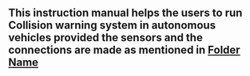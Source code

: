 ## This instruction manual helps the users to run Collision warning system in autonomous vehicles provided the sensors and the connections are made as mentioned in [Folder Name](https://github.com/SamukthaV/Solio1_RadCam_fusion/tree/main/Hardware%20setup)

